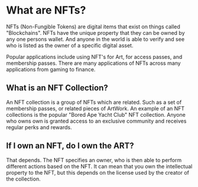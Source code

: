 # What are NFTs?

NFTs (Non-Fungible Tokens) are digital items that exist on things called "Blockchains". NFTs have the unique property that they can be owned by any one persons wallet. And anyone in the world is able to verify and see who is listed as the owner of a specific digital asset.

Popular applications include using NFT's for Art, for access passes, and membership passes. There are many applications of NFTs across many applications from gaming to finance.



## What is an NFT Collection?

An NFT collection is a group of NFTs which are related. Such as a set of membership passes, or related pieces of ArtWork. An example of an NFT collections is the popular "Bored Ape Yacht Club" NFT collection. Anyone who owns own is granted access to an exclusive community and receives regular perks and rewards.



## If I own an NFT, do I own the ART?

That depends. The NFT specifies an owner, who is then able to perform different actions based on the NFT. It can mean that you own the intellectual property to the NFT, but this depends on the license used by the creator of the collection.
